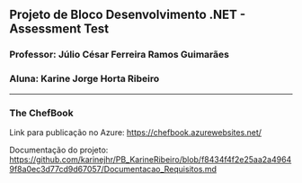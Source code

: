 ## Projeto de Bloco Desenvolvimento .NET - Assessment Test
### Professor: Júlio César Ferreira Ramos Guimarães
### Aluna: Karine Jorge Horta Ribeiro
***

### The ChefBook

Link para publicação no Azure:
<https://chefbook.azurewebsites.net/>

Documentação do projeto:
<https://github.com/karinejhr/PB_KarineRibeiro/blob/f8434f4f2e25aa2a49649f8a0ec3d77cd9d67057/Documentacao_Requisitos.md>

